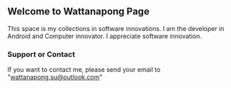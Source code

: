 ## Welcome to Wattanapong Page

This space is my collections in software innovations. I am the developer in Android and Computer innovator. I appreciate software innovation.

### Support or Contact
If you want to contact me, please send your email to "wattanapong.su@outlook.com" 
